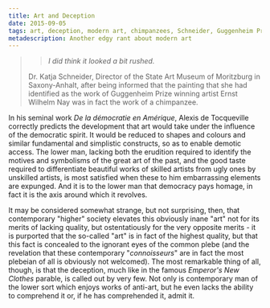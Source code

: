 ```yaml
---
title: Art and Deception
date: 2015-09-05
tags: art, deception, modern art, chimpanzees, Schneider, Guggenheim Prize, Tocqueville, democracy, edgy
metadescription: Another edgy rant about modern art
---
```


>>*I did think it looked a bit rushed.*
>
> Dr. Katja Schneider, Director of the State Art Museum of Moritzburg in Saxony-Anhalt, after being informed that the painting that she had identified as the work of Guggenheim Prize winning artist Ernst Wilhelm Nay was in fact the work of a chimpanzee.

In his seminal work *De la démocratie en Amérique*, Alexis de Tocqueville correctly predicts the development that art would take under the influence of the democratic spirit. It would be reduced to shapes and colours and similar fundamental and simplistic constructs, so as to enable demotic access. The lower man, lacking both the erudition required to identify the motives and symbolisms of the great art of the past, and the good taste required to differentiate beautiful works of skilled artists from ugly ones by unskilled artists, is most satisfied when these to him embarrassing elements are expunged. And it is to the lower man that democracy pays homage, in fact it is the axis around which it revolves.

It may be considered somewhat strange, but not surprising, then, that contemporary "higher" society elevates this obviously inane "art" not for its merits of lacking quality, but ostentatiously for the very opposite merits - it is purported that the so-called "art" is in fact of the highest quality, but that this fact is concealed to the ignorant eyes of the common plebe (and the revelation that these contemporary "*connoisseurs*" are in fact the most plebeian of all is obviously not welcomed). The most remarkable thing of all, though, is that the deception, much like in the famous *Emperor's New Clothes* parable, is called out by very few. Not only is contemporary man of the lower sort which enjoys works of anti-art, but he even lacks the ability to comprehend it or, if he has comprehended it, admit it.
